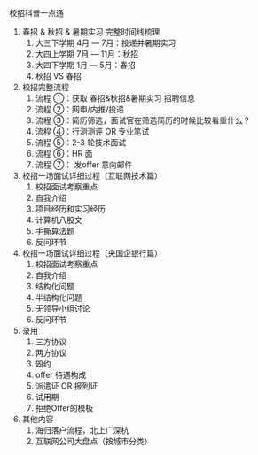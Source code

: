 校招科普一点通

1. 春招 & 秋招 & 暑期实习 完整时间线梳理
    1. 大三下学期 4月 — 7月：投递并暑期实习
    2. 大四上学期 7月 — 11月：秋招
    3. 大四下学期 1月 — 5月：春招
    4. 秋招 VS 春招
2. 校招完整流程
    1. 流程 ①：获取 春招&秋招&暑期实习 招聘信息
    2. 流程 ②：网申/内推/投递
    3. 流程 ③：简历筛选，面试官在筛选简历的时候比较看重什么？
    4. 流程 ④：行测测评 OR 专业笔试
    5. 流程 ⑤：2-3 轮技术面试
    6. 流程 ⑥：HR 面
    7. 流程 ⑦： 发offer 意向邮件
3. 校招一场面试详细过程（互联网技术篇）
    1. 校招面试考察重点
    2. 自我介绍
    3. 项目经历和实习经历
    4. 计算机八股文
    5. 手撕算法题
    6. 反问环节
4. 校招一场面试详细过程（央国企银行篇）
    1. 校招面试考察重点
    2. 自我介绍
    3. 结构化问题
    4. 半结构化问题
    5. 无领导小组讨论
    6. 反问环节
5. 录用
    1. 三方协议
    2. 两方协议
    3. 毁约
    4. offer 待遇构成
    5. 派遣证 OR 报到证
    6. 试用期
    7. 拒绝Offer的模板
6. 其他内容
    1. 海归落户流程，北上广深杭
    2. 互联网公司大盘点（按城市分类）